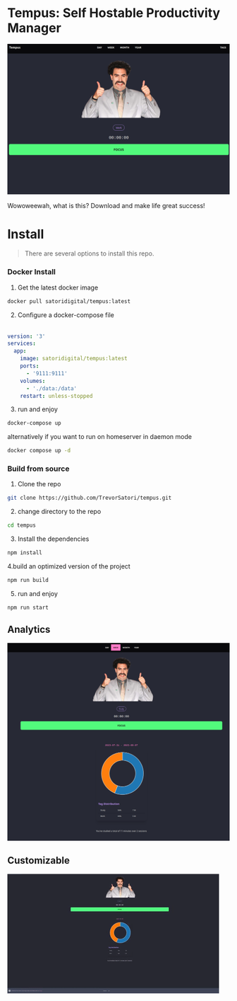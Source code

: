 # Tempus: Self Hostable Productivity Manager

![](readmeAssests/homeScreen.png)

Wowoweewah, what is this? Download and make life great success!

# Install

> There are several options to install this repo.

### Docker Install


1. Get the latest docker image

```sh
docker pull satoridigital/tempus:latest
```

2. Configure a docker-compose file

```yaml

version: '3'
services:
  app:
    image: satoridigital/tempus:latest
    ports: 
      - '9111:9111'
    volumes:
      - './data:/data'
    restart: unless-stopped
```

3. run and enjoy

```sh
docker-compose up
```

alternatively if you want to run on homeserver in daemon mode

```sh
docker compose up -d
```

### Build from source


1. Clone the repo
```sh
git clone https://github.com/TrevorSatori/tempus.git
```

2. change directory to the repo
```sh
cd tempus
```

3. Install the dependencies
```sh
npm install
```

4.build an optimized version of the project
```sh
npm run build
```

5. run and enjoy 
```sh
npm run start
```


## Analytics

![](readmeAssests/analytics.png)


## Customizable

![](readmeAssests/custom.gif)
